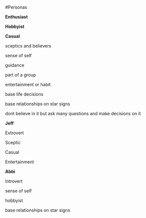 #Personas

__Enthusiast__

__Hobbyist__

__Casual__

sceptics and believers

sense of self

guidance

part of a group

entertainment or habit

base life decisions

base relationships on star signs

dont believe in it but ask many questions and make decisions on it

__Jeff__

Extrovert

Sceptic

Casual

Entertainment

__Abbi__

Introvert

sense of self

hobbyist

base relationships on star signs
